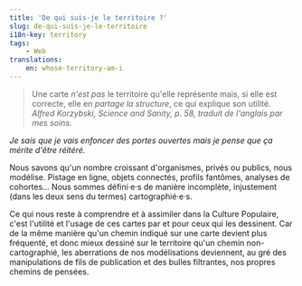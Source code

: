 ```yaml
---
title: 'De qui suis-je le territoire ?'
slug: de-qui-suis-je-le-territoire
i18n-key: territory
tags:
    - Web
translations:
    en: whose-territory-am-i
---
```


> Une carte _n'est pas_ le territoire qu'elle représente mais, si elle est
> correcte, elle en _partage la structure_, ce qui explique son utilité.
> <cite>Alfred Korzybski, Science and Sanity, p. 58, traduit de l'anglais par
> mes soins.</cite>

_Je sais que je vais enfoncer des portes ouvertes mais je pense que ça mérite
d'être réitéré._

Nous savons qu'un nombre croissant d'organismes, privés ou publics, nous
modélise. Pistage en ligne, objets connectés, profils fantômes, analyses de
cohortes… Nous sommes défini·e·s de manière incomplète, injustement (dans les
deux sens du termes) cartographié·e·s.

Ce qui nous reste à comprendre et à assimiler dans la Culture Populaire, c'est
l'utilité et l'usage de ces cartes par et pour ceux qui les dessinent. Car de la
même manière qu'un chemin indiqué sur une carte devient plus fréquenté, et donc
mieux dessiné sur le territoire qu'un chemin non-cartographié, les aberrations
de nos modélisations deviennent, au gré des manipulations de fils de publication
et des bulles filtrantes, nos propres chemins de pensées.
